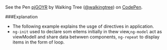 <p data-height="268" data-theme-id="0" data-slug-hash="pjGOYR" data-default-tab="result" data-user="walkingtree" class='codepen'>See the Pen <a href='http://codepen.io/walkingtree/pen/pjGOYR/'>pjGOYR</a> by Walking Tree (<a href='http://codepen.io/walkingtree'>@walkingtree</a>) on <a href='http://codepen.io'>CodePen</a>.</p>
<script async src="//assets.codepen.io/assets/embed/ei.js"></script>

###Explanation
* The following example explains the usge of directives in application.
* ```ng-init``` used to declare som eitems initially in thew view,```ng-model``` act as viewModell and share data betwwen components, ```ng-repeat``` to display items in the form of loop.
